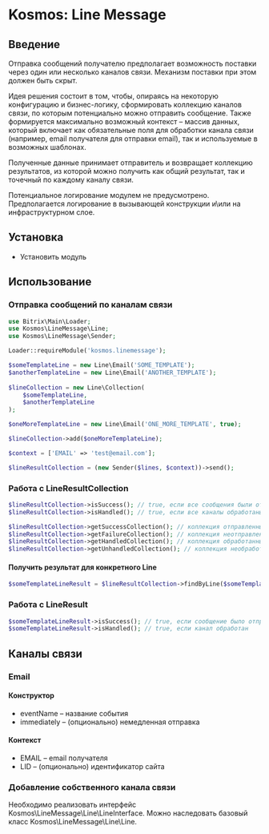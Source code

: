 # Kosmos: Line Message

## Введение

Отправка сообщений получателю предполагает возможность поставки через один или несколько каналов связи.
Механизм поставки при этом должен быть скрыт.

Идея решения состоит в том, чтобы, опираясь на некоторую конфигурацию и бизнес-логику,
сформировать коллекцию каналов связи, по которым потенциально можно отправить сообщение.
Также формируется максимально возможный контекст &ndash; массив данных, 
который включает как обязательные поля для обработки канала связи (например, email получателя для отправки email),
так и используемые в возможных шаблонах.

Полученные данные принимает отправитель и возвращает коллекцию результатов, из которой можно получить как общий результат, 
так и точечный по каждому каналу связи.

Потенциальное логирование модулем не предусмотрено. Предполагается логирование в вызывающей конструкции и\или на инфраструктурном слое.

## Установка

- Установить модуль

## Использование

### Отправка сообщений по каналам связи

```php
use Bitrix\Main\Loader;
use Kosmos\LineMessage\Line;
use Kosmos\LineMessage\Sender;

Loader::requireModule('kosmos.linemessage');

$someTemplateLine = new Line\Email('SOME_TEMPLATE');
$anotherTemplateLine = new Line\Email('ANOTHER_TEMPLATE');
    
$lineCollection = new Line\Collection(
    $someTemplateLine,
    $anotherTemplateLine
);

$oneMoreTemplateLine = new Line\Email('ONE_MORE_TEMPLATE', true);

$lineCollection->add($oneMoreTemplateLine);

$context = ['EMAIL' => 'test@email.com'];

$lineResultCollection = (new Sender($lines, $context))->send();
```

### Работа с LineResultCollection

```php
$lineResultCollection->isSuccess(); // true, если все сообщения были отправлены
$lineResultCollection->isHandled(); // true, если все каналы обработаны

$lineResultCollection->getSuccessCollection(); // коллекция отправленных
$lineResultCollection->getFailureCollection(); // коллекция неотправленных
$lineResultCollection->getHandledCollection(); // коллекция обработанных
$lineResultCollection->getUnhandledCollection(); // коллекция необработанных
```

#### Получить результат для конкретного Line

```php
$someTemplateLineResult = $lineResultCollection->findByLine($someTemplateLine);
```

### Работа с LineResult

```php
$someTemplateLineResult->isSuccess(); // true, если сообщение было отправлено
$someTemplateLineResult->isHandled(); // true, если канал обработан
```

## Каналы связи

### Email

#### Конструктор

- eventName &ndash; название события
- immediately &ndash; (опционально) немедленная отправка

#### Контекст

- EMAIL &ndash; email получателя
- LID &ndash; (опционально) идентификатор сайта

### Добавление собственного канала связи

Необходимо реализовать интерфейс Kosmos\LineMessage\Line\LineInterface.
Можно наследовать базовый класс Kosmos\LineMessage\Line\Line.

